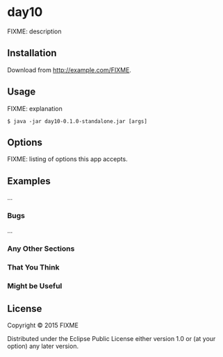 # day10

FIXME: description

## Installation

Download from http://example.com/FIXME.

## Usage

FIXME: explanation

    $ java -jar day10-0.1.0-standalone.jar [args]

## Options

FIXME: listing of options this app accepts.

## Examples

...

### Bugs

...

### Any Other Sections
### That You Think
### Might be Useful

## License

Copyright © 2015 FIXME

Distributed under the Eclipse Public License either version 1.0 or (at
your option) any later version.
